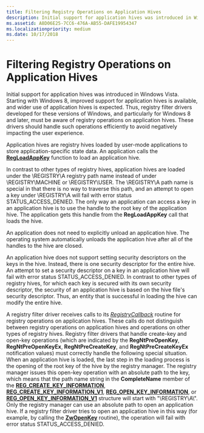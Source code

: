 ```yaml
---
title: Filtering Registry Operations on Application Hives
description: Initial support for application hives was introduced in Windows Vista.
ms.assetid: A8D06E25-7CC6-476A-AB55-DAFE19954347
ms.localizationpriority: medium
ms.date: 10/17/2018
---
```


# Filtering Registry Operations on Application Hives


Initial support for application hives was introduced in Windows Vista. Starting with Windows 8, improved support for application hives is available, and wider use of application hives is expected. Thus, registry filter drivers developed for these versions of Windows, and particularly for Windows 8 and later, must be aware of registry operations on application hives. These drivers should handle such operations efficiently to avoid negatively impacting the user experience.

Application hives are registry hives loaded by user-mode applications to store application-specific state data. An application calls the [**RegLoadAppKey**](https://msdn.microsoft.com/library/windows/desktop/ms724886) function to load an application hive.

In contrast to other types of registry hives, application hives are loaded under the \\REGISTRY\\A registry path name instead of under \\REGISTRY\\MACHINE or \\REGISTRY\\USER. The \\REGISTRY\\A path name is special in that there is no way to traverse this path, and an attempt to open a key under \\REGISTRY\\A will fail with error status STATUS\_ACCESS\_DENIED. The only way an application can access a key in an application hive is to use the handle to the root key of the application hive. The application gets this handle from the **RegLoadAppKey** call that loads the hive.

An application does not need to explicitly unload an application hive. The operating system automatically unloads the application hive after all of the handles to the hive are closed.

An application hive does not support setting security descriptors on the keys in the hive. Instead, there is one security descriptor for the entire hive. An attempt to set a security descriptor on a key in an application hive will fail with error status STATUS\_ACCESS\_DENIED. In contrast to other types of registry hives, for which each key is secured with its own security descriptor, the security of an application hive is based on the hive file's security descriptor. Thus, an entity that is successful in loading the hive can modify the entire hive.

A registry filter driver receives calls to its [*RegistryCallback*](https://msdn.microsoft.com/library/windows/hardware/ff560903) routine for registry operations on application hives. These calls do not distinguish between registry operations on application hives and operations on other types of registry hives. Registry filter drivers that handle create-key and open-key operations (which are indicated by the **RegNtPreOpenKey**, **RegNtPreOpenKeyEx**, **RegNtPreCreateKey**, and **RegNtPreCreateKeyEx** notification values) must correctly handle the following special situation. When an application hive is loaded, the last step in the loading process is the opening of the root key of the hive by the registry manager. The registry manager issues this open-key operation with an absolute path to the key, which means that the path name string in the **CompleteName** member of the [**REG\_CREATE\_KEY\_INFORMATION**](https://msdn.microsoft.com/library/windows/hardware/ff560920), [**REG\_CREATE\_KEY\_INFORMATION\_V1**](https://msdn.microsoft.com/library/windows/hardware/ff560922), [**REG\_OPEN\_KEY\_INFORMATION**](https://msdn.microsoft.com/library/windows/hardware/ff560957), or [**REG\_OPEN\_KEY\_INFORMATION\_V1**](https://msdn.microsoft.com/library/windows/hardware/ff560959) structure will start with "\\REGISTRY\\A\\". Only the registry manager can use an absolute path to open an application hive. If a registry filter driver tries to open an application hive in this way (for example, by calling the [**ZwOpenKey**](https://msdn.microsoft.com/library/windows/hardware/ff567014) routine), the operation will fail with error status STATUS\_ACCESS\_DENIED.

 

 




